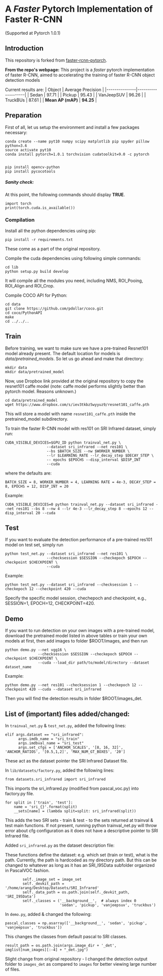# A *Faster* Pytorch Implementation of Faster R-CNN
(Supported at Pytorch 1.0.1)
## Introduction

This repository is forked from [faster-rcnn-pytorch](https://github.com/jwyang/faster-rcnn.pytorch).

**From the repo's webpage:**
This project is a *faster* pytorch implementation of faster R-CNN, aimed to accelerating the training of faster R-CNN object detection models

Current results are: 
| Object        | Average  Precision |
|---------------|--------------------|
| Sedan         |              97.71 |
| Pickup        |              95.43 |
| VanJeepSUV    |              96.26 |
| TruckBUs      |              87.61 |
| **Mean AP (mAP)** |              **94.25** |
## Preparation

First of all, let us setup the environment and install a few packages necessary:
```
conda create --name pyt10 numpy scipy matplotlib pip spyder pillow python=3.6 
source activate pyt10
conda install pytorch=1.0.1 torchvision cudatoolkit=9.0 -c pytorch


pip install opencv-python
pip install pycocotools
```
##### Sanity check:
At this point, the following commands should display **TRUE**.
```
import torch
print(torch.cuda.is_available())
```

### Compilation

Install all the python dependencies using pip:
```
pip install -r requirements.txt
```
These come as a part of the original repository. 

Compile the cuda dependencies using following simple commands:

```
cd lib
python setup.py build develop
```

It will compile all the modules you need, including NMS, ROI_Pooing, ROI_Align and ROI_Crop.

Compile COCO API for Python: 
```
cd data
git clone https://github.com/pdollar/coco.git
cd coco/PythonAPI
make
cd ../../..
```

## Train

Before training, we want to make sure we have a pre-trained Resnet101 model already present. The default location for models is *data/pretrained_models*. So let us go ahead and make that directory: 

```
mkdir data
mkdir data/pretrained_model
```

Now, use Dropbox link provided at the original repository to copy the resnet101 caffe model (note: caffe model performs slightly better than pytorch model. Reasons unknown.)
```
cd data/pretrained_model
wget https://www.dropbox.com/s/iev3tkbz5wyyuz9/resnet101_caffe.pth
```
This will store a model with name ```resnet101_caffe.pth``` inside the pretrained_model subdirectory.

To train the faster R-CNN model with res101 on SRI Infrared dataset, simply run:
```
CUDA_VISIBLE_DEVICES=$GPU_ID python trainval_net.py \
                   --dataset sri_infrared --net res101 \
                   --bs $BATCH_SIZE --nw $WORKER_NUMBER \
                   --lr $LEARNING_RATE --lr_decay_step $DECAY_STEP \
                   -- epochs $EPOCHS --disp_interval $DISP_INT
                   --cuda
```
where the defaults are: 
```
BATCH_SIZE = 8, WORKER_NUMBER = 4, LEARNING RATE = 4e-3, DECAY_STEP = 8, EPOCHS = 12, DISP_INT = 20
```
Example: 
```
CUDA_VISIBLE_DEVICES=0 python trainval_net.py --dataset sri_infrared --net res101 --bs 8 --nw 4 --lr 4e-3 --lr_decay_step 8 --epochs 12 --disp_interval 20 --cuda
```

## Test

If you want to evaluate the detection performance of a pre-trained res101 model on test set, simply run
```
python test_net.py --dataset sri_infrared --net res101 \
                   --checksession $SESSION --checkepoch $EPOCH --checkpoint $CHECKPOINT \
                   --cuda
```

Example: 
```
python test_net.py --dataset sri_infrared --checksession 1 --checkepoch 12 --checkpoint 420 --cuda
```

Specify the specific model session, chechepoch and checkpoint, e.g., SESSION=1, EPOCH=12, CHECKPOINT=420.

## Demo
If you want to run detection on your own images with a pre-trained model, download the pretrained model listed in above tables or train your own models at first, then add images to folder $ROOT/images, and then run

```
python demo.py --net vgg16 \
               --checksession $SESSION --checkepoch $EPOCH --checkpoint $CHECKPOINT \
               --cuda --load_dir path/to/model/directory --dataset dataset_name
```

Example: 
```
python demo.py --net res101 --checksession 1 --checkepoch 12 --checkpoint 420 --cuda --dataset sri_infrared
```

Then you will find the detection results in folder $ROOT/images_det.

## List of (important) files added/changed: 

In ```trainval_net.py``` & ```test_net.py```, added the following lines: 
```
elif args.dataset == "sri_infrared":
      args.imdb_name = "sri_train"
      args.imdbval_name = "sri_test"
      args.set_cfgs = ['ANCHOR_SCALES', '[8, 16, 32]', 'ANCHOR_RATIOS', '[0.5,1,2]', 'MAX_NUM_GT_BOXES', '20']
```
These act as the dataset pointer the SRI Infrared Dataset file.

In ```lib/datasets/factory.py```, added the following lines: 

```
from datasets.sri_infrared import sri_infrared
```
This imports the sri_infrared.py (modified from pascal_voc.py) into factory.py file.

```
for split in ['train', 'test']:
    name = 'sri_{}'.format(split)
    __sets[name] = (lambda split=split: sri_infrared(split))
```
This adds the two SRI sets - train & test - to the sets returned at trainval & test main functions. If not present, running python trainval_net.py will throw error about cfg configuration as it does not have a descriptive pointer to SRI Infrared file. 

Added ```sri_infrared.py``` as the dataset description file: 

These functions define the dataset:
e.g. which set (train or test), what is the path. 
Currently, the path is hardcoded as my directory path. But this can be changed to whatever as long as it has an SRI_I95Data subfolder organized in PascalVOC fashion. 
```
        self._image_set = image_set
        self._devkit_path = '/home/arang/Desktop/Datasets/SRI_Infrared'
        self._data_path = os.path.join(self._devkit_path, 'SRI_I95Data')
        self._classes = ('__background__',  # always index 0
                         'sedan', 'pickup', 'vanjeepsuv', 'truckbus')
```

In ```demo.py```, added & changed the following: 

```
pascal_classes = np.asarray(['__background__', 'sedan', 'pickup', 'vanjeepsuv', 'truckbus'])
```
This changes the classes from default pascal to SRI classes. 

```
result_path = os.path.join(args.image_dir + '_det', imglist[num_images][:-4] + "_det.jpg")
```
Slight change from original repository - I changed the detection output folder to ```images_det``` as compared to ```images``` for better viewing large number of files. 